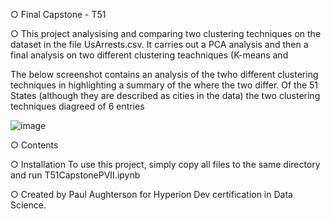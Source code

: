 
○ Final Capstone - T51

○ This project analysising and comparing two clustering techniques on the dataset in the file UsArrests.csv.  It  carries out a PCA analysis
and then a final analysis on two different clustering teachniques (K-means and 

The below screenshot contains an analysis of the twho different clustering techniques in highlighting a summary of the where the two differ.
Of the 51 States (although they are described as cities in the data) the two clustering techniques diagreed of 6 entries

![image](https://user-images.githubusercontent.com/122213041/215277102-3f9eee31-8072-4520-8cdf-9fde73b725f6.png)


○ Contents

○ Installation
To use this project, simply copy all files to the same directory and run T51CapstonePVII.ipynb

○ Created by Paul Aughterson for Hyperion Dev certification in Data Science.

